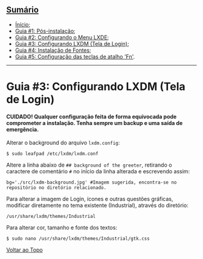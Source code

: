 <link rel="preconnect" href="https://fonts.googleapis.com">
<link rel="preconnect" href="https://fonts.gstatic.com" crossorigin>
<link href="https://fonts.googleapis.com/css2?family=Raleway:ital,wght@0,100..900;1,100..900&display=swap" rel="stylesheet">
<link rel="stylesheet" href="./style.css">

## [Sumário](#sumário)

* [Ínício](./README.md);
* [Guia #1: Pós-instalação](#guia-1-o-que-fazer-após-instalar-o-fedora-lxde);
* [Guia #2: Configurando o Menu LXDE](./Menu-LXDE.md);
* [Guia #3: Configurando LXDM (Tela de Login)](./LXDM-config.md);
* [Guia #4: Instalação de Fontes](./Fontes.md);
* [Guia #5: Configuração das teclas de atalho 'Fn'](./Teclas-de-Atalho.md).

-------------------

# Guia #3: Configurando LXDM (Tela de Login)
#### CUIDADO! Qualquer configuração feita de forma equivocada pode comprometer a instalação. Tenha sempre um backup e uma saída de emergência.
Alterar o background do arquivo `lxdm.config`:
```
$ sudo leafpad /etc/lxdm/lxdm.conf
```
Altere a linha abaixo de `## background of the greeter`, retirando o caractere de comentário `#` no início da linha alterada e escrevendo assim:
```
bg='./src/lxdm-background.jpg' #Imagem sugerida, encontra-se no repositório no diretório relacionado.
```

Para alterar a imagem de Login, ícones e outras questões gráficas, modificar diretamente no tema existente (Industrial), através do diretório:
```
/usr/share/lxdm/themes/Industrial
```
Para alterar cor, tamanho e fonte dos textos:
```
$ sudo nano /usr/share/lxdm/themes/Industrial/gtk.css
```

[Voltar ao Topo](#sumário)
